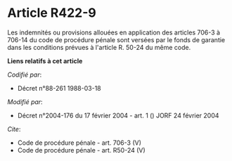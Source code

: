 # Article R422-9

Les indemnités ou provisions allouées en application des articles 706-3 à 706-14 du code de procédure pénale sont versées par
le fonds de garantie dans les conditions prévues à l'article R. 50-24 du même code.

**Liens relatifs à cet article**

_Codifié par_:

  - Décret n°88-261 1988-03-18

_Modifié par_:

  - Décret n°2004-176 du 17 février 2004 - art. 1 () JORF 24 février 2004

_Cite_:

  - Code de procédure pénale - art. 706-3 (V)
  - Code de procédure pénale - art. R50-24 (V)

